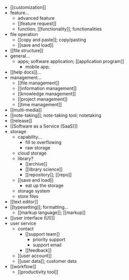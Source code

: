 - [[customization]]
- feature...
    - advanced feature
    - [[feature request]]
    - function; [[functionality]]; functionalities
- file operation
    - [[copy and paste]]; copy/pasting
    - [[save and load]]
- [[file structure]]
- general...
    - apps; software application; [[application program]]
        - mobile app; 
- [[help docs]]...
- management...
    - [[file management]]
    - [[information management]]
    - [[knowledge management]]
    - [[project management]]
    - [[time management]]
- [[multi-media]]
- [[note-taking]]; note-taking tool; notetaking
- [[release]]
- [[Software as a Service (SaaS)]]
- storage
    - capability...
        - fill to overflowing
        - raw storage
    - cloud storage
    - library?
        - [[archive]]
        - [[library science]]
        - [[repository]]; [[repo]]
    - [[save and load]]
        - eat up the storage
    - storage system
    - store files
- [[text editor]]
- [[typesetting]]; formatting...
    - [[markup language]]; [[markup]]
- [[user interface (UI)]]
- user service
    - contact
        - [[support team]]
            - priority support
            - support email
        - [[feedback]]
    - [[user account]]
    - [[user data]]; customer data
- [[workflow]]
    - [[productivity tool]]

